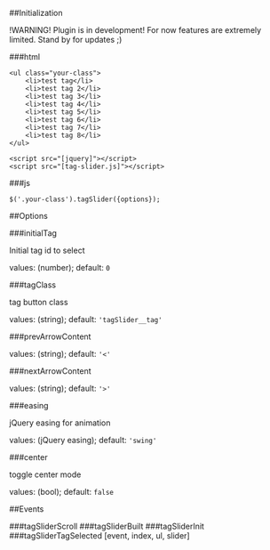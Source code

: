 ##Initialization

!WARNING! Plugin is in development! 
For now features are extremely limited. 
Stand by for updates ;)

###html

```
<ul class="your-class">
    <li>test tag</li>
    <li>test tag 2</li>
    <li>test tag 3</li>
    <li>test tag 4</li>
    <li>test tag 5</li>
    <li>test tag 6</li>
    <li>test tag 7</li>
    <li>test tag 8</li>
</ul>

<script src="[jquery]"></script>
<script src="[tag-slider.js]"></script>
```

###js
```
$('.your-class').tagSlider({options});
```

##Options

###initialTag

Initial tag id to select

values: (number); default: `0` 

###tagClass

tag button class

values: (string); default: `'tagSlider__tag'` 

###prevArrowContent

values: (string); default: `'<'` 

###nextArrowContent

values: (string); default: `'>'` 

###easing

jQuery easing for animation

values: (jQuery easing); default: `'swing'` 

###center

toggle center mode 

values: (bool); default: `false` 

##Events

###tagSliderScroll
###tagSliderBuilt
###tagSliderInit
###tagSliderTagSelected
[event, index, ul, slider]